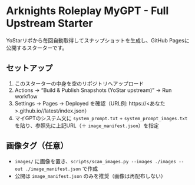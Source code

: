 # Arknights Roleplay MyGPT - Full Upstream Starter

YoStarリポから毎回自動取得してスナップショットを生成し、GitHub Pagesに公開するスターターです。

## セットアップ
1. このスターターの中身を空のリポジトリへアップロード
2. Actions → “Build & Publish Snapshots (YoStar upstream)” → Run workflow
3. Settings → Pages → Deployed を確認（URL例: https://<あなた>.github.io/<repo>/latest/index.json）
4. マイGPTのシステム文に `system_prompt.txt` + `system_prompt_images.txt` を貼り、参照先に上記URL（＋ `image_manifest.json`）を指定

## 画像タグ（任意）
- `images/` に画像を置き、`scripts/scan_images.py --images ./images --out ./image_manifest.json` で作成
- 公開は `image_manifest.json` のみを推奨（画像は再配布しない）
